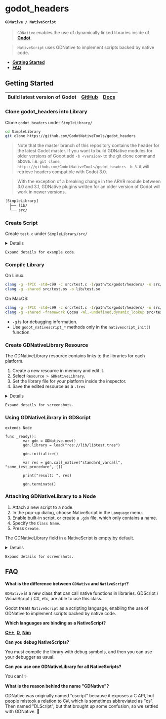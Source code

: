 # godot_headers
#### `GDNative / NativeScript`

> `GDNative` enables the use of dynamically linked libraries inside of [**Godot**](https://github.com/godotengine/godot).

> `NativeScript` uses GDNative to implement scripts backed by native code.

-   [**Getting Started**](#getting-started)
-   [**FAQ**](#faq)

## Getting Started

| **Build latest version of Godot** | [**GitHub**](https://github.com/godotengine/godot) | [**Docs**](https://godot.readthedocs.io/en/latest/development/compiling/index.html) |
| --- | --- | --- |

### Clone godot_headers into Library

Clone `godot_headers` under `SimpleLibrary/`

```bash
cd SimpleLibrary
git clone https://github.com/GodotNativeTools/godot_headers
```

> Note that the master branch of this repository contains the header for the latest Godot master. If you want to build GDNative modules for older versions of Godot add `-b <version>` to the git clone command above. i.e. `git clone https://github.com/GodotNativeTools/godot_headers -b 3.0` will retrieve headers compatible with Godot 3.0.

> With the exception of a breaking change in the ARVR module between 3.0 and 3.1, GDNative plugins written for an older version of Godot will work in newer versions.

```bash
[SimpleLibrary]
  ├── lib/
  └── src/
```

### Create Script

Create `test.c` under `SimpleLibrary/src/`

<details>

```c
#include <gdnative/gdnative.h>
#include <nativescript/godot_nativescript.h>

#include <stdio.h>

void *test_constructor(godot_object *obj, void *method_data) {
        printf("test.constructor()\n");
        return 0;
}

void test_destructor(godot_object *obj, void *method_data, void *user_data) {
        printf("test.destructor()\n");
}

/** func _ready() **/
godot_variant test_ready(godot_object *obj, void *method_data, void *user_data, int num_args, godot_variant **args) {
        godot_variant ret;
        godot_variant_new_nil(&ret);

        printf("_ready()\n");

        return ret;
}

/** Library entry point **/
void GDN_EXPORT godot_gdnative_init(godot_gdnative_init_options *o) {
}

/** Library de-initialization **/
void GDN_EXPORT godot_gdnative_terminate(godot_gdnative_terminate_options *o) {
}

/** Script entry (Registering all the classes and stuff) **/
void GDN_EXPORT godot_nativescript_init(void *desc) {
	printf("nativescript init\n");

	godot_instance_create_func create_func = {
		.create_func = &test_constructor,
                .method_data = 0,
                .free_func   = 0
        };

        godot_instance_destroy_func destroy_func = {
                .destroy_func = &test_destructor,
                .method_data  = 0,
                .free_func    = 0
        };

        godot_nativescript_register_class(desc, "SimpleClass", "Node", create_func, destroy_func);

        {
                godot_instance_method method = {
                        .method = &test_ready,
                        .method_data = 0,
                        .free_func = 0
                };

                godot_method_attributes attr = {
                        .rpc_type = GODOT_METHOD_RPC_MODE_DISABLED
                };

                godot_nativescript_register_method(desc, "SimpleClass", "_ready", attr, method);
        }
}

godot_variant GDN_EXPORT some_test_procedure(void *data, godot_array *args) {
        godot_variant ret;
        godot_variant_new_int(&ret, 42);

        godot_string s;
        godot_string_new_with_wide_string(&s, L"Hello World", 11);
        godot_print(&s);

        godot_string_destroy(&s);

        return ret;
}
```

</details>

`Expand details for example code.`

### Compile Library

On Linux:

```bash
clang -g -fPIC -std=c99 -c src/test.c -I/path/to/godot/headers/ -o src/test.os
clang -g -shared src/test.os -o lib/test.so
```

On MacOS:

```bash
clang -g -fPIC -std=c99 -c src/test.c -I/path/to/godot/headers/ -o src/test.os
clang -g -shared -framework Cocoa -Wl,-undefined,dynamic_lookup src/test.os -o lib/test.dylib
```

- `-g` is for debugging information.
- Use `godot_nativescript_*` methods only in the `nativescript_init()` function.

### Create GDNativeLibrary Resource
The GDNativeLibrary resource contains links to the libraries for each platform.

1. Create a new resource in memory and edit it.
1. Select `Resource > GDNativeLibrary`.
1. Set the library file for your platform inside the inspector.
1. Save the edited resource as a `.tres`

<details>

![](images/faq/dllibrary_create_new_resource.png?raw=true)

![](images/faq/dllibrary_create_new_dllibrary.png?raw=true)

![](images/faq/dllibrary_save_as_resource.png?raw=true)

*Note*: Remember to save `GDNativeLibrary` as `.gdnlib`

</details>

`Expand details for screenshots.`

### Using GDNativeLibrary in GDScript

```gdscript
extends Node

func _ready():
        var gdn = GDNative.new()
        gdn.library = load("res://lib/libtest.tres")

        gdn.initialize()

        var res = gdn.call_native("standard_varcall", "some_test_procedure", [])

        print("result: ", res)

        gdn.terminate()
```

### Attaching GDNativeLibrary to a Node

1. Attach a new script to a node.
1. In the pop-up dialog, choose NativeScript in the `Language` menu.
1. Enable built-in script, or create a `.gdn` file, which only contains a name.
1. Specify the `Class Name`.
1. Press `Create`.

The GDNativeLibrary field in a NativeScript is empty by default.


<details>

![](images/faq/create_dlscript.png?raw=true)

![](images/faq/set_script_dllibrary.png?raw=true)

</details>

`Expand details for screenshots.`

## FAQ

**What is the difference between `GDNative` and `NativeScript`?**

`GDNative` is a new class that can call native functions in libraries.
GDScript / VisualScript / C#, etc, are able to use this class.

Godot treats `NativeScript` as a scripting language, enabling the
use of GDNative to implement scripts backed by native code.

**Which languages are binding as a NativeScript?**

[**C++**](https://github.com/GodotNativeTools/cpp_bindings),
[**D**](https://github.com/GodotNativeTools/d_bindings),
[**Nim**](https://github.com/pragmagic/godot-nim)

**Can you debug NativeScripts?**

You must compile the library with debug
symbols, and then you can use your debugger as usual.

**Can you use one GDNativeLibrary for all NativeScripts?**

You can! ✨

**What is the reason behind the name "GDNative"?**

GDNative was originally named "cscript" because it exposes a C API, but people
mistook a relation to C#, which is sometimes abbreviated as "cs". Then named "DLScript", but that brought up some confusion, so we settled with
GDNative. 📖
